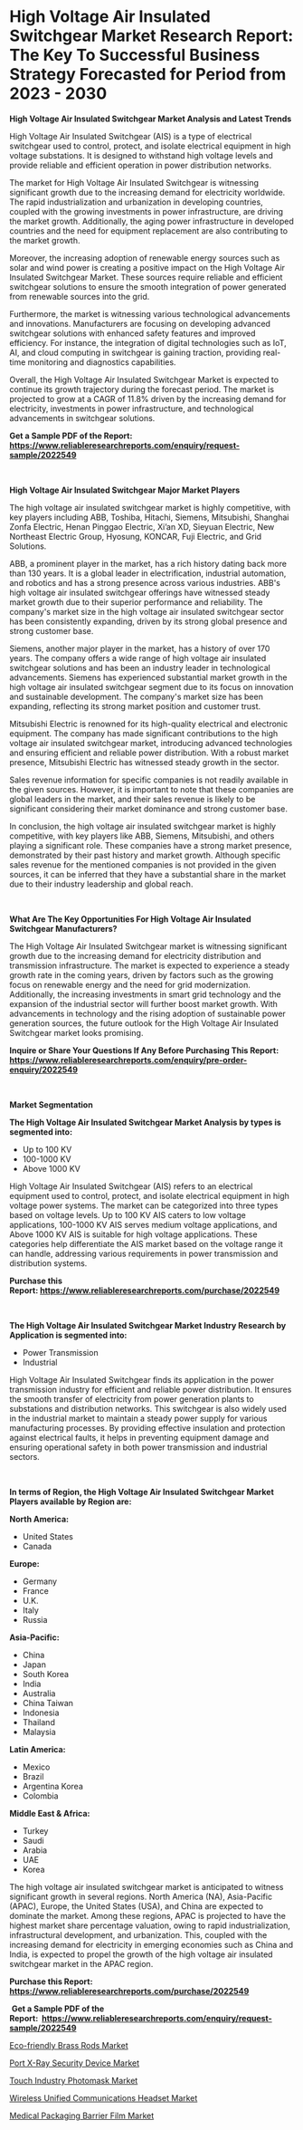 <p><h1>High Voltage Air Insulated Switchgear Market Research Report: The Key To Successful Business Strategy Forecasted for Period from 2023 - 2030</h1></p><p><strong>High Voltage Air Insulated Switchgear Market Analysis and Latest Trends</strong></p>
<p><p>High Voltage Air Insulated Switchgear (AIS) is a type of electrical switchgear used to control, protect, and isolate electrical equipment in high voltage substations. It is designed to withstand high voltage levels and provide reliable and efficient operation in power distribution networks.</p><p>The market for High Voltage Air Insulated Switchgear is witnessing significant growth due to the increasing demand for electricity worldwide. The rapid industrialization and urbanization in developing countries, coupled with the growing investments in power infrastructure, are driving the market growth. Additionally, the aging power infrastructure in developed countries and the need for equipment replacement are also contributing to the market growth.</p><p>Moreover, the increasing adoption of renewable energy sources such as solar and wind power is creating a positive impact on the High Voltage Air Insulated Switchgear Market. These sources require reliable and efficient switchgear solutions to ensure the smooth integration of power generated from renewable sources into the grid.</p><p>Furthermore, the market is witnessing various technological advancements and innovations. Manufacturers are focusing on developing advanced switchgear solutions with enhanced safety features and improved efficiency. For instance, the integration of digital technologies such as IoT, AI, and cloud computing in switchgear is gaining traction, providing real-time monitoring and diagnostics capabilities.</p><p>Overall, the High Voltage Air Insulated Switchgear Market is expected to continue its growth trajectory during the forecast period. The market is projected to grow at a CAGR of 11.8% driven by the increasing demand for electricity, investments in power infrastructure, and technological advancements in switchgear solutions.</p></p>
<p><strong>Get a Sample PDF of the Report:&nbsp; <a href="https://www.reliableresearchreports.com/enquiry/request-sample/2022549">https://www.reliableresearchreports.com/enquiry/request-sample/2022549</a></strong></p>
<p>&nbsp;</p>
<p><strong>High Voltage Air Insulated Switchgear Major Market Players</strong></p>
<p><p>The high voltage air insulated switchgear market is highly competitive, with key players including ABB, Toshiba, Hitachi, Siemens, Mitsubishi, Shanghai Zonfa Electric, Henan Pinggao Electric, Xi’an XD, Sieyuan Electric, New Northeast Electric Group, Hyosung, KONCAR, Fuji Electric, and Grid Solutions.</p><p>ABB, a prominent player in the market, has a rich history dating back more than 130 years. It is a global leader in electrification, industrial automation, and robotics and has a strong presence across various industries. ABB's high voltage air insulated switchgear offerings have witnessed steady market growth due to their superior performance and reliability. The company's market size in the high voltage air insulated switchgear sector has been consistently expanding, driven by its strong global presence and strong customer base.</p><p>Siemens, another major player in the market, has a history of over 170 years. The company offers a wide range of high voltage air insulated switchgear solutions and has been an industry leader in technological advancements. Siemens has experienced substantial market growth in the high voltage air insulated switchgear segment due to its focus on innovation and sustainable development. The company's market size has been expanding, reflecting its strong market position and customer trust.</p><p>Mitsubishi Electric is renowned for its high-quality electrical and electronic equipment. The company has made significant contributions to the high voltage air insulated switchgear market, introducing advanced technologies and ensuring efficient and reliable power distribution. With a robust market presence, Mitsubishi Electric has witnessed steady growth in the sector.</p><p>Sales revenue information for specific companies is not readily available in the given sources. However, it is important to note that these companies are global leaders in the market, and their sales revenue is likely to be significant considering their market dominance and strong customer base.</p><p>In conclusion, the high voltage air insulated switchgear market is highly competitive, with key players like ABB, Siemens, Mitsubishi, and others playing a significant role. These companies have a strong market presence, demonstrated by their past history and market growth. Although specific sales revenue for the mentioned companies is not provided in the given sources, it can be inferred that they have a substantial share in the market due to their industry leadership and global reach.</p></p>
<p>&nbsp;</p>
<p><strong>What Are The Key Opportunities For High Voltage Air Insulated Switchgear Manufacturers?</strong></p>
<p><p>The High Voltage Air Insulated Switchgear market is witnessing significant growth due to the increasing demand for electricity distribution and transmission infrastructure. The market is expected to experience a steady growth rate in the coming years, driven by factors such as the growing focus on renewable energy and the need for grid modernization. Additionally, the increasing investments in smart grid technology and the expansion of the industrial sector will further boost market growth. With advancements in technology and the rising adoption of sustainable power generation sources, the future outlook for the High Voltage Air Insulated Switchgear market looks promising.</p></p>
<p><strong>Inquire or Share Your Questions If Any Before Purchasing This Report: <a href="https://www.reliableresearchreports.com/enquiry/pre-order-enquiry/2022549">https://www.reliableresearchreports.com/enquiry/pre-order-enquiry/2022549</a></strong></p>
<p>&nbsp;</p>
<p><strong>Market Segmentation</strong></p>
<p><strong>The High Voltage Air Insulated Switchgear Market Analysis by types is segmented into:</strong></p>
<p><ul><li>Up to 100 KV</li><li>100-1000 KV</li><li>Above 1000 KV</li></ul></p>
<p><p>High Voltage Air Insulated Switchgear (AIS) refers to an electrical equipment used to control, protect, and isolate electrical equipment in high voltage power systems. The market can be categorized into three types based on voltage levels. Up to 100 KV AIS caters to low voltage applications, 100-1000 KV AIS serves medium voltage applications, and Above 1000 KV AIS is suitable for high voltage applications. These categories help differentiate the AIS market based on the voltage range it can handle, addressing various requirements in power transmission and distribution systems.</p></p>
<p><strong>Purchase this Report:&nbsp;<a href="https://www.reliableresearchreports.com/purchase/2022549">https://www.reliableresearchreports.com/purchase/2022549</a></strong></p>
<p>&nbsp;</p>
<p><strong>The High Voltage Air Insulated Switchgear Market Industry Research by Application is segmented into:</strong></p>
<p><ul><li>Power Transmission</li><li>Industrial</li></ul></p>
<p><p>High Voltage Air Insulated Switchgear finds its application in the power transmission industry for efficient and reliable power distribution. It ensures the smooth transfer of electricity from power generation plants to substations and distribution networks. This switchgear is also widely used in the industrial market to maintain a steady power supply for various manufacturing processes. By providing effective insulation and protection against electrical faults, it helps in preventing equipment damage and ensuring operational safety in both power transmission and industrial sectors.</p></p>
<p>&nbsp;</p>
<p><strong>In terms of Region, the High Voltage Air Insulated Switchgear Market Players available by Region are:</strong></p>
<p>
    <p> <strong> North America: </strong>
        <ul>
            <li>United States</li>
            <li>Canada</li>
        </ul>
        </p> 
    <p> <strong> Europe: </strong>
        <ul>
            <li>Germany</li>
            <li>France</li>
            <li>U.K.</li>
            <li>Italy</li>
            <li>Russia</li>
        </ul>
        </p> 
    <p> <strong> Asia-Pacific: </strong>
        <ul>
            <li>China</li>
            <li>Japan</li>
            <li>South Korea</li>
            <li>India</li>
            <li>Australia</li>
            <li>China Taiwan</li>
            <li>Indonesia</li>
            <li>Thailand</li>
            <li>Malaysia</li>
        </ul>
        </p> 
    <p> <strong> Latin America: </strong>
        <ul>
            <li>Mexico</li>
            <li>Brazil</li>
            <li>Argentina Korea</li>
            <li>Colombia</li>
        </ul>
        </p> 
    <p> <strong> Middle East & Africa: </strong>
        <ul>
            <li>Turkey</li>
            <li>Saudi</li>
            <li>Arabia</li>
            <li>UAE</li>
            <li>Korea</li>
        </ul>
    </p>
    </p>
<p><p>The high voltage air insulated switchgear market is anticipated to witness significant growth in several regions. North America (NA), Asia-Pacific (APAC), Europe, the United States (USA), and China are expected to dominate the market. Among these regions, APAC is projected to have the highest market share percentage valuation, owing to rapid industrialization, infrastructural development, and urbanization. This, coupled with the increasing demand for electricity in emerging economies such as China and India, is expected to propel the growth of the high voltage air insulated switchgear market in the APAC region.</p></p>
<p><strong>Purchase this Report: <a href="https://www.reliableresearchreports.com/purchase/2022549">https://www.reliableresearchreports.com/purchase/2022549</a></strong></p>
<p>&nbsp;<strong>Get a Sample PDF of the Report:&nbsp;&nbsp;<a href="https://www.reliableresearchreports.com/enquiry/request-sample/2022549">https://www.reliableresearchreports.com/enquiry/request-sample/2022549</a></strong></p>
<p><strong></strong></p>
<p><p><a href="https://medium.com/@luispacocha/eco-friendly-brass-rods-market-report-reveals-the-latest-trends-and-growth-opportunities-of-this-c7f907dd2e19">Eco-friendly Brass Rods Market</a></p><p><a href="https://medium.com/@marlonblick/port-x-ray-security-device-market-analysis-its-cagr-market-segmentation-and-global-industry-5f42bc2ca651">Port X-Ray Security Device Market</a></p><p><a href="https://medium.com/@dashawnmoen/touch-industry-photomask-market-insight-market-trends-growth-forecasted-from-2023-to-2030-5bdf1c5ffcbe">Touch Industry Photomask Market</a></p><p><a href="https://medium.com/@aliciahaley1989/wireless-unified-communications-headset-market-focuses-on-market-share-size-and-projected-forecast-8d0dcf7251b3">Wireless Unified Communications Headset Market</a></p><p><a href="https://medium.com/@yvettelesch/medical-packaging-barrier-film-market-research-report-its-history-and-forecast-2023-to-2030-f10666b2eae0">Medical Packaging Barrier Film Market</a></p></p>